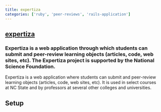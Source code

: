 ```yaml
---
title: expertiza
categories: ['ruby', 'peer-reviews', 'rails-application']
---
```

## [expertiza](https://github.com/expertiza/expertiza)

### Expertiza is a web application through which students can submit and peer-review learning objects (articles, code, web sites, etc).  The Expertiza project is supported by the National Science Foundation.


Expertiza is a web application where students can submit and peer-review learning objects (articles, code, web sites, etc). It is used in select courses at NC State and by professors at several other colleges and universities.

Setup
-----
